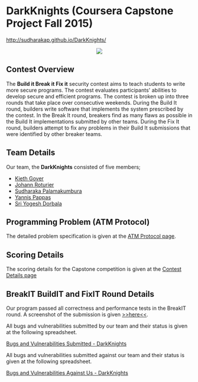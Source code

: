 # DarkKnights (Coursera Capstone Project Fall 2015)
http://sudharakap.github.io/DarkKnights/

<p align="center">
  <img src = "https://docs.google.com/drawings/d/13v-l8ccPZwPVk-PVB1B6ZVM8lSgOs2FZkcAnzdkE4sI/pub?w=482&h=344"/>
</p>

## Contest Overview

The **Build it Break it Fix it** security contest aims to teach students to write more secure programs. The contest evaluates participants' abilities to develop secure and efficient programs. The contest is broken up into three rounds that take place over consecutive weekends. During the Build It round, builders write software that implements the system prescribed by the contest. In the Break It round, breakers find as many flaws as possible in the Build It implementations submitted by other teams. During the Fix It round, builders attempt to fix any problems in their Build It submissions that were identified by other breaker teams.

## Team Details

Our team, the **DarkKnights** consisted of five members;

- [Kieth Gover][keith]
- [Johann Roturier][johann]
- [Sudharaka Palamakumbura][sudharaka]
- [Yannis Pappas][yannis]
- [Sri Yogesh Dorbala][yogesh]

## Programming Problem (ATM Protocol)

The detailed problem specification is given at the [ATM Protocol page][atm_prot]. 

## Scoring Details

The scoring details for the Capstone competition is given at the [Contest Details page][contest_details]

## BreakIT BuildIT and FixIT Round Details

Our program passed all correctness and performance tests in the BreakIT round. A screenshot of the submission is given [>>here<<](https://drive.google.com/file/d/0B3wxNacs5YCeRHRyRVFiQy1aMlE/view?usp=sharing). 

All bugs and vulnerabilities submitted by our team and their status is given at the following spreadsheet. 

[Bugs and Vulnerabilities Submitted - DarkKnights](https://docs.google.com/a/mun.ca/spreadsheets/d/1NF_7x42T_bKEm-KebHvkf8bfCzgYY2lAPdoe4g9Hwfg/edit?usp=sharing)

All bugs and vulnerabilities submitted against our team and their status is given at the following spreadsheet. 

[Bugs and Vulnerabilities Against Us - DarkKnights](https://docs.google.com/a/mun.ca/spreadsheets/d/1oZaY_aGn50vltuZSTTwfxD8pFPAyJ1Xyutnvcm7xvLM/edit?usp=sharing)

[keith]: <https://www.linkedin.com/pub/keith-gover/3/905/718>
[johann]: <https://ie.linkedin.com/in/johannroturier>
[sudharaka]: <https://ca.linkedin.com/in/sudharakap>
[yannis]: <https://gr.linkedin.com/in/ypappas>
[yogesh]: <https://in.linkedin.com/in/sriyogeshdorbala>
[atm_prot]: <https://github.com/SudharakaP/DarkKnights/wiki/Programming-Problem-(ATM-Protocol)>
[contest_details]: <https://github.com/SudharakaP/DarkKnights/wiki/Contest-Details>

